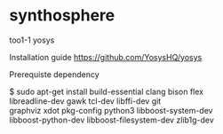 # synthosphere
 too1-1 yosys
 
Installation guide
https://github.com/YosysHQ/yosys

Prerequiste dependency

$ sudo apt-get install build-essential clang bison flex \
  libreadline-dev gawk tcl-dev libffi-dev git \
  graphviz xdot pkg-config python3 libboost-system-dev \
  libboost-python-dev libboost-filesystem-dev zlib1g-dev

